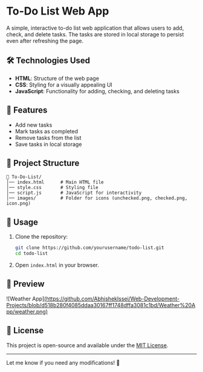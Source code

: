 # To-Do List Web App  

A simple, interactive to-do list web application that allows users to add, check, and delete tasks. The tasks are stored in local storage to persist even after refreshing the page.  

## 🛠️ Technologies Used  

- **HTML**: Structure of the web page  
- **CSS**: Styling for a visually appealing UI  
- **JavaScript**: Functionality for adding, checking, and deleting tasks  

## 🚀 Features  

- Add new tasks  
- Mark tasks as completed  
- Remove tasks from the list  
- Save tasks in local storage  

## 📂 Project Structure  

```
📂 To-Do-List/
│── index.html      # Main HTML file  
│── style.css       # Styling file  
│── script.js       # JavaScript for interactivity  
│── images/         # Folder for icons (unchecked.png, checked.png, icon.png)  
```

## 📌 Usage  

1. Clone the repository:  
   ```bash
   git clone https://github.com/yourusername/todo-list.git
   cd todo-list
   ```
2. Open `index.html` in your browser.  

## 📸 Preview  


![Weather App][(https://github.com/AbhishekIssei/Web-Development-Projects/blob/d518b280f4085ddaa30167ff1748dffa3081c1bd/Weather%20App/weather.png)](https://github.com/AbhishekIssei/Web-Development-Projects/blob/0ef5fb36ba280dfdc9eaf0b5301914639461100e/To%20Do%20List/todo_list.png)


## 📜 License  

This project is open-source and available under the [MIT License](LICENSE).  

---

Let me know if you need any modifications! 🚀
